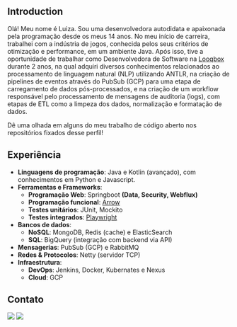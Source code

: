 ## Introduction

Olá! Meu nome é Luiza. Sou uma desenvolvedora autodidata e apaixonada pela programação desde os meus 14 anos. No meu início de carreira, trabalhei com a indústria de jogos, conhecida pelos seus critérios de otimização e performance, em um ambiente Java. Após isso, tive a oportunidade de trabalhar como Desenvolvedora de Software na [Looqbox](https://www.looqbox.com/) durante 2 anos, na qual adquiri diversos conhecimentos relacionados ao processamento de linguagem natural (NLP) utilizando ANTLR, na criação de pipelines de eventos através do PubSub (GCP) para uma etapa de carregamento de dados pós-processados, e na criação de um workflow responsável pelo processamento de mensagens de auditoria (logs), com etapas de ETL como a limpeza dos dados, normalização e formatação de dados.

Dê uma olhada em alguns do meu trabalho de código aberto nos repositórios fixados desse perfil!

## Experiência

- **Linguagens de programação**: Java e Kotlin (avançado), com conhecimentos em Python e Javascript.
- **Ferramentas e Frameworks**:
   - **Programação Web**: Springboot **(Data, Security, Webflux)**
   - **Programação funcional**: [Arrow](https://arrow-kt.io/)
   - **Testes unitários**: JUnit, Mockito
   - **Testes integrados**: [Playwright](https://playwright.dev/)
- **Bancos de dados**:
   - **NoSQL**: MongoDB, Redis (cache) e ElasticSearch
   - **SQL**: BigQuery (integração com backend via API)
- **Mensagerias**: PubSub (GCP) e RabbitMQ
- **Redes & Protocolos**: Netty (servidor TCP)
- **Infraestrutura**:
   - **DevOps**: Jenkins, Docker, Kubernates e Nexus
   - **Cloud**: GCP

## Contato

<div> 
  <a href="mailto:taeckls@gmail.com"><img src="https://img.shields.io/badge/-Gmail-%23333?style=for-the-badge&logo=gmail&logoColor=white"></a>
  <a href="https://www.linkedin.com/in/luizaprestes00"><img src="https://img.shields.io/badge/-LinkedIn-%230077B5?style=for-the-badge&logo=linkedin&logoColor=white"></a>
</div>
